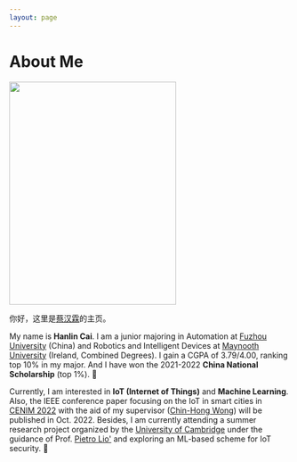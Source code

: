 ```yaml
---
layout: page
---
```


# About Me

<img src="https://www.caihanlin.com/caihanlin.jpg" class="floatpic" width="300" height="400">

你好，这里是[蔡汉霖]的主页。

My name is **Hanlin Cai**. I am a junior majoring in Automation at [Fuzhou University] (China) and Robotics and Intelligent Devices at [Maynooth University] (Ireland, Combined Degrees). I gain a CGPA of 3.79/4.00, ranking top 10% in my major. And I have won the 2021-2022 **China National Scholarship** (top 1%). 🎊

Currently, I am interested in **IoT (Internet of Things)** and **Machine Learning**. Also, the IEEE conference paper focusing on the IoT in smart cities in [CENIM 2022] with the aid of my supervisor ([Chin-Hong Wong]) will be published in Oct. 2022. Besides, I am currently attending a summer research project organized by the [University of Cambridge] under the guidance of Prof. [Pietro Lio'] and exploring an ML-based scheme for IoT security. 🚀

[蔡汉霖]: https://mieclance.club/
[Fuzhou University]: https://www.fzu.edu.cn/
[Maynooth University]: https://maynoothuniversity.ie/
[CENIM 2022]: http://cenim.its.ac.id/#pdfexpress
[Chin-Hong Wong]: https://www.researchgate.net/profile/Chin-Hong-Wong
[University of Cambridge]: https://www.cam.ac.uk/
[Pietro Lio']: https://www.cl.cam.ac.uk/~pl219/


